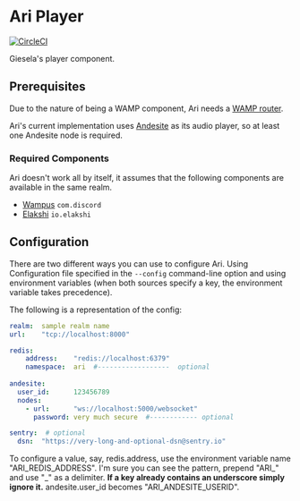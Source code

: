 # Ari Player

[![CircleCI](https://circleci.com/gh/gieseladev/ari-player.svg?style=svg)](https://circleci.com/gh/gieseladev/ari-player)

Giesela's player component.


## Prerequisites

Due to the nature of being a WAMP component, Ari needs a
[WAMP router](https://wamp-proto.org/implementations.html#routers).

Ari's current implementation uses
[Andesite](https://github.com/natanbc/andesite-node) as its audio
player, so at least one Andesite node is required.


### Required Components

Ari doesn't work all by itself, it assumes that the following components
are available in the same realm.

- [Wampus](https://github.com/gieseladev/wampus) `com.discord`
- [Elakshi](https://github.com/gieseladev/elakshi) `io.elakshi`


## Configuration

There are two different ways you can use to configure Ari. Using
Configuration file specified in the `--config` command-line option and
using environment variables (when both sources specify a key, the
environment variable takes precedence).

The following is a representation of the config:

```yaml
realm:  sample realm name
url:    "tcp://localhost:8000"

redis:
    address:    "redis://localhost:6379"  
    namespace:  ari  #------------------  optional
  
andesite:
  user_id:      123456789
  nodes:
    - url:      "ws://localhost:5000/websocket"
      password: very much secure  #------------ optional

sentry:  # optional
  dsn:  "https://very-long-and-optional-dsn@sentry.io"
```

To configure a value, say, redis.address, use the environment variable
name "ARI_REDIS_ADDRESS". I'm sure you can see the pattern, prepend
"ARI_" and use "_" as a delimiter. **If a key already contains an
underscore simply ignore it.** andesite.user_id becomes
"ARI_ANDESITE_USERID".
